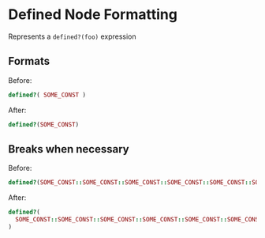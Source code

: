 <!-- BEGIN_AUTOGENERATED -->
# Defined Node Formatting

Represents a `defined?(foo)` expression
<!-- END_AUTOGENERATED -->

## Formats

Before:

```ruby
defined?( SOME_CONST )
```

After:

```ruby
defined?(SOME_CONST)
```

## Breaks when necessary

Before:

```ruby
defined?(SOME_CONST::SOME_CONST::SOME_CONST::SOME_CONST::SOME_CONST::SOME_CONSTNAME)
```

After:

```ruby
defined?(
  SOME_CONST::SOME_CONST::SOME_CONST::SOME_CONST::SOME_CONST::SOME_CONSTNAME
)
```
